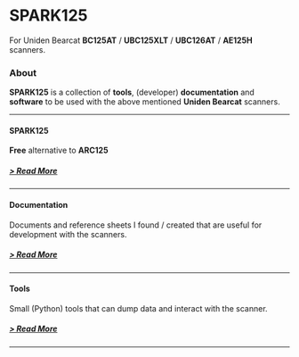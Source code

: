 # SPARK125

For Uniden Bearcat **BC125AT** / **UBC125XLT** / **UBC126AT** / **AE125H** scanners.

### About
**SPARK125** is a collection of **tools**, (developer) **documentation** and **software** to be used with the above mentioned **Uniden Bearcat** scanners.

<hr>

#### SPARK125
**Free** alternative to **ARC125**
<a href="SPARK125/"><h5>> Read More</h5></a>

<hr>

#### Documentation
Documents and reference sheets I found / created that are useful for development with the scanners.
<a href="Documentation/"><h5>> Read More</h5></a>

<hr>

#### Tools
Small (Python) tools that can dump data and interact with the scanner.
<a href="Tools/"><h5>> Read More</h5></a>

<hr>
